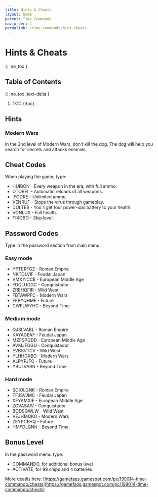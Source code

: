 ```yaml
---
title: Hints & Cheats
layout: home
parent: Time Commando
nav_order: 4
permalink: /time-commando/hint-cheats
---
```


# Hints & Cheats
{: .no_toc }

## Table of Contents
{: .no_toc .text-delta }

1. TOC
{:toc}

## Hints

### Modern Wars
In the 2nd level of Modern Wars, don't kill the dog. The dog will help you search for secrets and attacks enemies.


## Cheat Codes

When playing the game, type:

* HUIBON - Every weapon in the era, with full ammo.
* OTOREL - Automatic reloads of all weapons.
* IFODRE - Unlimited ammo.
* VENRUF - Stops the virus through gameplay.
* DOLTEB - You'll get four power-ups battery to your health.
* VONLUX - Full health.
* TIXOBO - Skip level.

## Password Codes

Type in the password section from main menu.

### Easy mode
* YPTERFGZ - Roman Empire
* NKTOLVIF - Feudal Japan
* VMXYICCB - European Middle Age
* FDQLUGGC - Conquistador
* ZREHQFIR - Wild West
* FBTAWPFC - Modern Wars
* EFBYQHME - Future
* CWFLWYHC - Beyond Time

### Medium mode
* QJSLVABL - Roman Empire
* KAYAGEAF - Feudal Japan
* MZFSPQDD - European Middle Age
* AVMJFGGU - Conquistador
* EVBSVTCV - Wild West
* YLHHGXBO - Modern Wars
* ALPYPJFO - Future
* YBULVABN - Beyond Time

### Hard mode
* SOIOLGNK - Roman Empire
* TFJSVJMC - Feudal Japan
* XFYAMXIE - European Middle Age
* ZOVASAIV - Conquistador
* BODSGWLW - Wild West
* VEJHMQKO - Modern Wars
* ZEYPCEHQ - Future
* HMFDLGNN - Beyond Time

## Bonus Level
In the password memu type:
* COMMANDO, for additional bonus level
* ACTIVATE, for 99 chips and 4 batteries

More deatils here: [https://gamefaqs.gamespot.com/pc/199014-time-commando/cheats](https://gamefaqs.gamespot.com/pc/199014-time-commando/cheats)
